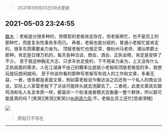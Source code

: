 > 2021年09月03日09点更新
<link rel="stylesheet" href="https://cdn.jsdelivr.net/gh/taotie6/sampleJSON@main/css/photo_show.css">


 ## 2021-05-03 23:24:55 

 [㪚木](https://www.coolapk.com/feed/26741198?shareKey=NmQ2ZmY5MzdlNDc2NjEzMTc3ZTk~) ：老板是分很多种的，劳模型的老板肯定存在，但老板再忙，也不是员工的那种忙，而是复杂性事务多而已。
再者，老板也是分层的，普通小老板忙是肯定的，很多东西需要亲力亲为。
顶层老板忙也很正常，像杭州马老师、潮汕李爵士那种，肯定是日理万机的，每天各种洽谈、商会、酒会、正执会晤<!--break-->，肯定是安排了不少。
至于我这种胸无大志、只求丰衣足食的，下不用亲力亲为，上又没有什么正执层面的需求，人在江湖身不由己的概率比底层小老板和顶层老板低的多，我想玩就玩想闲就闲。
至于你说你看的那种写老板写有钱人的工作和文章，多看无益，一者，很多都是表面文章，例如雷老板说今晚访谈之后还有一个私人的商业洽谈，实际上人家雷老板下了访谈可能转头就去洗脚去了。二者呢，此类文章其实跟鸡汤和名人名言本质一样，都喜欢一个标准或者模式去衡量一整个群体，所以那可能是真的吗？[笑哭][笑哭][笑哭]//<a class="feed-link-uname" href="/u/逍遥六风">@逍遥六风</a>:不，老板比员工还忙[受虐滑稽] 

<div class="album">
<img class="img-item" src="http://image.coolapk.com/feed/2019/0314/14/1081091_1552545126_9026@277x194.gif" />
</div>

> 原贴已不存在 

 ------- 

